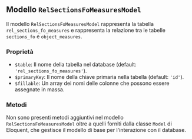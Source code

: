 ## Modello `RelSectionsFoMeasuresModel`

Il modello `RelSectionsFoMeasuresModel` rappresenta la tabella `rel_sections_fo_measures` e rappresenta la relazione tra le tabelle `sections_fo` e `object_measures`.

### Proprietà

* `$table`: Il nome della tabella nel database (default: `'rel_sections_fo_measures'`).
* `$primaryKey`: Il nome della chiave primaria nella tabella (default: `'id'`).
* `$fillable`: Un array dei nomi delle colonne che possono essere assegnate in massa.

### Metodi

Non sono presenti metodi aggiuntivi nel modello `RelSectionsFoMeasuresModel` oltre a quelli forniti dalla classe `Model` di Eloquent, che gestisce il modello di base per l'interazione con il database.

